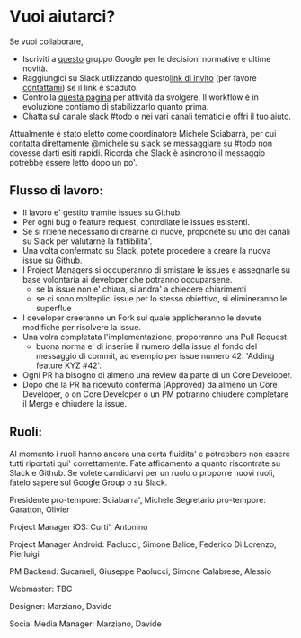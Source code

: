 
# Vuoi aiutarci?

Se vuoi collaborare,

- Iscriviti a [questo](https://groups.google.com/forum/#!forum/noiapp) gruppo Google per le decisioni normative e ultime 
novità.
- Raggiungici su Slack utilizzando questo[link di invito](https://join.slack.com/t/noiapp/shared_invite/zt-dzdakd34-KvCn3HMlebqTH4ewlGamhg) (per favore [contattami](http://linkedin.com/in/msciab)) se il link è scaduto.
- Controlla [questa pagina](todo) per attività da svolgere. Il workflow è in evoluzione contiamo di stabilizzarlo quanto prima. 
- Chatta sul canale slack #todo o nei vari canali tematici e offri il tuo aiuto.

Attualmente è stato eletto come coordinatore Michele Sciabarrà, per cui contatta direttamente @michele su slack se messaggiare su #todo non dovesse darti esiti rapidi. Ricorda che Slack è asincrono il messaggio potrebbe essere letto dopo un po'.


<h2>Flusso di lavoro:</h2>

- Il lavoro e' gestito tramite issues su Github.
- Per ogni bug o feature request, controllate le issues esistenti.
- Se si ritiene necessario di crearne di nuove, proponete su uno dei canali su Slack per valutarne la fattibilita'.
- Una volta confermato su Slack, potete procedere a creare la nuova issue su Github.
- I Project Managers si occuperanno di smistare le issues e assegnarle su base volontaria ai developer che potranno occuparsene.
	- se la issue non e' chiara, si andra' a chiedere chiarimenti
	- se ci sono molteplici issue per lo stesso obiettivo, si elimineranno le superflue
- I developer creeranno un Fork sul quale applicheranno le dovute modifiche per risolvere la issue.
- Una volra completata l'implementazione, proporranno una Pull Request: 
	- buona norma e' di inserire il numero della issue al fondo del messaggio di commit, ad esempio per issue numero 42: 'Adding feature XYZ #42'.
- Ogni PR ha bisogno di almeno una review da parte di un Core Developer.
- Dopo che la PR ha ricevuto conferma (Approved) da almeno un Core Developer, o on Core Developer o un PM potranno chiudere completare il Merge e chiudere la issue.


<h2>Ruoli:</h2>

Al momento i ruoli hanno ancora una certa fluidita' e potrebbero non essere tutti riportati qui' correttamente. Fate affidamento a quanto riscontrate su Slack e Github.
Se volete candidarvi per un ruolo o proporre nuovi ruoli, fatelo sapere sul Google Group o su Slack.

Presidente pro-tempore: Sciabarra', Michele
Segretario pro-tempore: Garatton, Olivier

Project Manager iOS:
Curti', Antonino

Project Manager Android:
Paolucci, Simone
Balice, Federico
Di Lorenzo, Pierluigi

PM Backend:
Sucameli, Giuseppe
Paolucci, Simone
Calabrese, Alessio

Webmaster:
TBC

Designer:
Marziano, Davide

Social Media Manager:
Marziano, Davide


